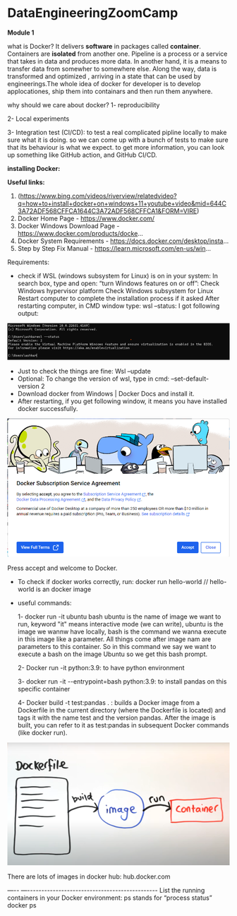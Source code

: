 # DataEngineeringZoomCamp

**Module 1**

what is Docker? It delivers **software** in packages called **container**. Containers are **isolated** from another one. 
Pipeline is a process or a service that takes in data and produces more data. In another hand, it is a means to transfer data from somewher to somewhere else. Along the way, data is transformed and optimized , arriving in a state that can be used by engineerings.The whole idea of docker for developer is to develop applocationes, ship them into containars and then run them anywhere.

why should we care about docker?
1- reproducibility

2- Local experiments

3- Integration test (CI/CD): to test a real complicated pipline locally to make sure what it is doing. so we can come up with a bunch of tests to make sure that its behaviour is what we expect. to get more information, you can look up something like GitHub action, and GitHub CI/CD.

**installing Docker:**

 **Useful links:**
1) (https://www.bing.com/videos/riverview/relatedvideo?q=how+to+install+docker+on+windows+11+youtube+video&mid=644C3A72ADF568CFFCA1644C3A72ADF568CFFCA1&FORM=VIRE)
2) Docker Home Page - https://www.docker.com/
3) Docker Windows Download Page - https://www.docker.com/products/docke...
4) Docker System Requirements - https://docs.docker.com/desktop/insta...
5) Step by Step Fix Manual - https://learn.microsoft.com/en-us/win...

Requirements:
- check if WSL (windows subsystem for Linux) is on in your system:
In search box, type and open: “turn Windows features on or off”:
Check Windows hypervisor platform
Check Windows subsystem for Linux
Restart computer to complete the installation process if it asked
After restarting computer, in CMD window type: wsl –status: I got following output:

![Sample Image](images/wsl_status.png)

- Just to check the things are fine:
  Wsl –update
- Optional: To change the version of wsl, type in cmd: –set-default-version 2
- Download docker from Windows | Docker Docs and install it. 
- After restarting, if you get following window, it means you have installed docker successfully. 

![Sample Image](images/docker.png)

Press accept and welcome to Docker.
- To check if docker works correctly, run:
docker run hello-world  // hello-world is an docker image

- useful commands:
  
  1- docker run -it ubuntu bash 
    ubuntu is the name of image we want to run, keyword "it" means interactive mode (we can write), ubuntu is the image we 
    wannw have locally, bash is the command we wanna execute in this image like a parameter. All things come after image 
    nam are parameters to this container. So in this command we say we want to execute a bash on the image Ubuntu so we get 
    this bash prompt.
  
  2- Docker run -it python:3.9:  to have python environment

  3- docker run -it --entrypoint=bash python:3.9: to install pandas on this specific container

  4- Docker build -t test:pandas . : builds a Docker image  from a Dockerfile in the current directory (where the Dockerfile is located) and tags it with the name test and the version pandas. After the image is built, you can refer to it as test:pandas in subsequent Docker commands (like docker run).
  
![Sample Image](images/dockerfile.png)

There are lots of images in docker hub: hub.docker.com

—-- —----------------------------------------------
List the running containers in your Docker environment: ps stands for “process status”
docker ps
